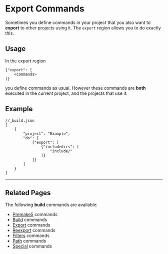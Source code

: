 # Export Commands
Sometimes you define commands in your project that you also want
to **export** to other projects using it. The `export` region allows you
to do exactly this.

## Usage
In the export region
```
{"export": [
    <commands>
]}
```
you define commands as usual. However these commands are **both** 
executed in the current project, and the projects that use it.

## Example
```
//_build.json
[
    {
        "project": "Example",
        "do": [
            {"export": [
                {"includedirs": [
                    "include/"
                ]}
            ]}
        ]
    }
]
```

----

## Related Pages
The following **build** commands are available:  

* [Premake5](premake5) commands
* [Build](build) commands
* [Export](export) commands
* [Reexport](reexport) commands
* [Filters](filters) commands
* [Path](path) commands
* [Special](special) commands